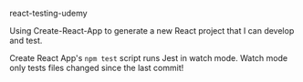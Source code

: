 react-testing-udemy

Using Create-React-App to generate a new React project that I can develop and test.

Create React App's `npm test` script runs Jest in watch mode. Watch mode only tests files changed since the last commit!
